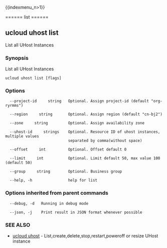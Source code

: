 {{indexmenu_n>1}}

====== list ======

## ucloud uhost list

List all UHost Instances

### Synopsis

List all UHost Instances

```
ucloud uhost list [flags]
```

### Options

```
  --project-id     string   Optional. Assign project-id (default "org-ryrmms") 

  --region     string       Optional. Assign region (default "cn-bj2") 

  --zone     string         Optional. Assign availability zone 

  --uhost-id     strings    Optional. Resource ID of uhost instances, multiple values
                            separated by comma(without space) 

  --offset     int          Optional. Offset default 0 

  --limit     int           Optional. Limit default 50, max value 100 (default 50) 

  --group     string        Optional. Business group 

  --help, -h                help for list 

```

### Options inherited from parent commands

```
  --debug, -d   Running in debug mode 

  --json, -j    Print result in JSON format whenever possible 

```

### SEE ALSO

* [ucloud uhost](software/cli/cmd/ucloud/uhost)	 - List,create,delete,stop,restart,poweroff or resize UHost instance

